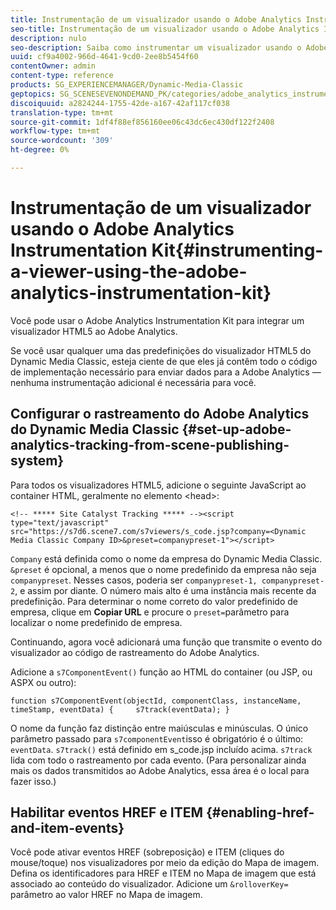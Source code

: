 ```yaml
---
title: Instrumentação de um visualizador usando o Adobe Analytics Instrumentation Kit
seo-title: Instrumentação de um visualizador usando o Adobe Analytics Instrumentation Kit
description: nulo
seo-description: Saiba como instrumentar um visualizador usando o Adobe Analytics Instrumentation Kit.
uuid: cf9a4002-966d-4641-9cd0-2ee8b5454f60
contentOwner: admin
content-type: reference
products: SG_EXPERIENCEMANAGER/Dynamic-Media-Classic
geptopics: SG_SCENESEVENONDEMAND_PK/categories/adobe_analytics_instrumentation_kit
discoiquuid: a2824244-1755-42de-a167-42af117cf038
translation-type: tm+mt
source-git-commit: 1df4f88ef856160ee06c43dc6ec430df122f2408
workflow-type: tm+mt
source-wordcount: '309'
ht-degree: 0%

---
```



# Instrumentação de um visualizador usando o Adobe Analytics Instrumentation Kit{#instrumenting-a-viewer-using-the-adobe-analytics-instrumentation-kit}

Você pode usar o Adobe Analytics Instrumentation Kit para integrar um visualizador HTML5 ao Adobe Analytics.

Se você usar qualquer uma das predefinições do visualizador HTML5 do Dynamic Media Classic, esteja ciente de que eles já contêm todo o código de implementação necessário para enviar dados para a Adobe Analytics — nenhuma instrumentação adicional é necessária para você.

## Configurar o rastreamento do Adobe Analytics do Dynamic Media Classic {#set-up-adobe-analytics-tracking-from-scene-publishing-system}

Para todos os visualizadores HTML5, adicione o seguinte JavaScript ao container HTML, geralmente no elemento &lt;head>:

```as3
<!-- ***** Site Catalyst Tracking ***** --><script type="text/javascript" src="https://s7d6.scene7.com/s7viewers/s_code.jsp?company=<Dynamic Media Classic Company ID>&preset=companypreset-1"></script>
```

`Company` está definida como o nome da empresa do Dynamic Media Classic. `&preset` é opcional, a menos que o nome predefinido da empresa não seja `companypreset`. Nesses casos, poderia ser `companypreset-1, companypreset-2`, e assim por diante. O número mais alto é uma instância mais recente da predefinição. Para determinar o nome correto do valor predefinido de empresa, clique em **Copiar URL** e procure o `preset=`parâmetro para localizar o nome predefinido de empresa.

Continuando, agora você adicionará uma função que transmite o evento do visualizador ao código de rastreamento do Adobe Analytics.

Adicione a `s7ComponentEvent()` função ao HTML do container (ou JSP, ou ASPX ou outro):

```as3
function s7ComponentEvent(objectId, componentClass, instanceName, timeStamp, eventData) {     s7track(eventData); }
```

O nome da função faz distinção entre maiúsculas e minúsculas. O único parâmetro passado para `s7componentEvent`isso é obrigatório é o último: `eventData`. `s7track()` está definido em s_code.jsp incluído acima. `s7track` lida com todo o rastreamento por cada evento. (Para personalizar ainda mais os dados transmitidos ao Adobe Analytics, essa área é o local para fazer isso.)

## Habilitar eventos HREF e ITEM {#enabling-href-and-item-events}

Você pode ativar eventos HREF (sobreposição) e ITEM (cliques do mouse/toque) nos visualizadores por meio da edição do Mapa de imagem. Defina os identificadores para HREF e ITEM no Mapa de imagem que está associado ao conteúdo do visualizador. Adicione um `&rolloverKey=` parâmetro ao valor HREF no Mapa de imagem.
